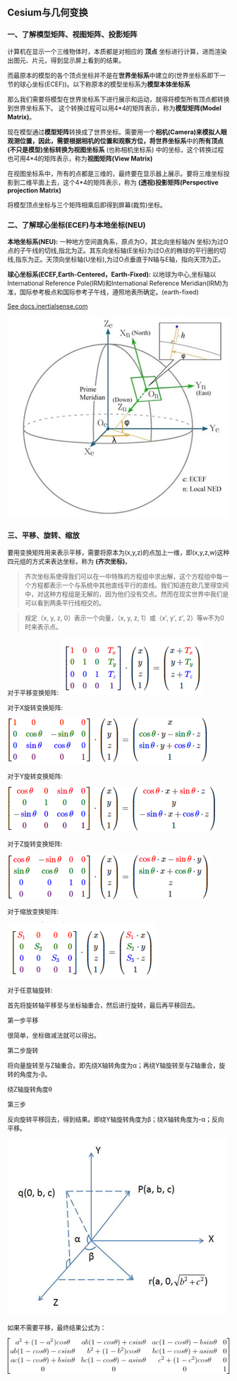 ## Cesium与几何变换
### 一、了解模型矩阵、视图矩阵、投影矩阵

计算机在显示一个三维物体时，本质都是对相应的 **顶点** 坐标进行计算，进而渲染出图元、片元，得到显示屏上看到的结果。

而最原本的模型的各个顶点坐标并不是在**世界坐标系**中建立的(世界坐标系即下一节的球心坐标(ECEF))。以下称原本的模型坐标系为**模型本体坐标系**

那么我们需要将模型在世界坐标系下进行展示和运动，就得将模型所有顶点都转换到世界坐标系下。 这个转换过程可以用4*4的矩阵表示，称为**模型矩阵(Model Matrix)**。

现在模型通过**模型矩阵**转换成了世界坐标。需要用一个**相机(Camera)**来模拟人眼观测位置，因此，需要根据相机的位置和观察方位，将**世界坐标系**中的**所有顶点(不只是模型)**坐标转换为**视图坐标系** (也称相机坐标系) 中的坐标，这个转换过程也可用4*4的矩阵表示，称为**视图矩阵(View Matrix)**

在视图坐标系中，所有的点都是三维的，最终要在显示器上展示。要将三维坐标投影到二维平面上去，这个4*4的矩阵表示，称为 **(透视)投影矩阵(Perspective projection Matrix)**

将模型顶点坐标与三个矩阵相乘后即得到屏幕(裁剪)坐标。
### 二、了解球心坐标(ECEF)与本地坐标(NEU)
**本地坐标系(NEU):** 一种地方空间直角系，原点为O，其北向坐标轴(N 坐标)为过O点的子午线的切线,指北为正。其东向坐标轴(E坐标)为过O点的椭球的平行圈的切线,指东为正。天顶向坐标轴(U坐标),为过O点垂直于N轴与E轴，指向天顶为正。

**球心坐标系(ECEF,Earth-Centered，Earth-Fixed):** 以地球为中心,坐标轴以International Reference Pole(IRM)和International Reference Meridian(IRM)为准，国际参考极点和国际参考子午线，遵照地表所确定。(earth-fixed)

[See docs.inertialsense.com](https://docs.inertialsense.com/user-manual/reference/coordinate_frames/)



![](./img/ECEFandNED.jpg)
### 三、平移、旋转、缩放
要用变换矩阵用来表示平移，需要将原本为(x,y,z)的点加上一维，即(x,y,z,w)这种四元组的方式来表达坐标，称为 **(齐次坐标)**。
> 齐次坐标系使得我们可以在一中特殊的方程组中求出解，这个方程组中每一个方程都表示一个与系统中其他直线平行的直线。我们知道在欧几里得空间中，对这种方程组是无解的，因为他们没有交点。然而在现实世界中我们是可以看到两条平行线相交的。

>规定（x, y, z, 0）表示一个向量，（x, y, z, 1）或（x', y', z', 2）等w不为0时来表示点。

对于平移变换矩阵:
![](.\img\translationmatrix.png)

对于X旋转变换矩阵:

![](.\img\rotationmatrixX.png)

对于Y旋转变换矩阵:

![](.\img\rotationmatrixY.png)

对于Z旋转变换矩阵:

![](.\img\rotationmatrixZ.png)

对于缩放变换矩阵:

![](.\img\scalarmatrix.png)

对于任意轴旋转:

首先将旋转轴平移至与坐标轴重合，然后进行旋转，最后再平移回去。

第一步平移

很简单，坐标做减法就可以得出。

第二步旋转

将向量旋转至与Z轴重合。即先绕X轴转角度为α；再绕Y轴旋转至与Z轴重合，旋转的角度为-β。

绕Z轴旋转角度θ

第三步

反向旋转平移回去，得到结果。即绕Y轴旋转角度为β；绕X轴转角度为-α；反向平移。

![](.\img\anyrotation.jpg)

如果不需要平移，最终结果公式为：

![](.\img\anyrotationresult.gif)

